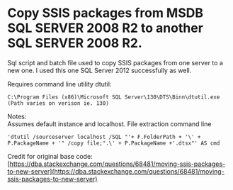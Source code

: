 # Copy SSIS packages from MSDB SQL SERVER 2008 R2 to another SQL SERVER 2008 R2.  
Sql script and batch file used to copy SSIS packages from one server to a new one. I used this one SQL Server 2012 successfully as well.

Requires command line utility dtutil:  

    C:\Program Files (x86)\Microsoft SQL Server\130\DTS\Binn\dtutil.exe
    (Path varies on verison ie. 130)  

Notes:  
Assumes default instance and localhost.
File extraction command line 
     
    'dtutil /sourceserver localhost /SQL "'+ F.FolderPath + '\' + P.PackageName + '" /copy file;".\' + P.PackageName +'.dtsx"' AS cmd

Credit for original base code: 
    [https://dba.stackexchange.com/questions/68481/moving-ssis-packages-to-new-server](https://dba.stackexchange.com/questions/68481/moving-ssis-packages-to-new-server)
